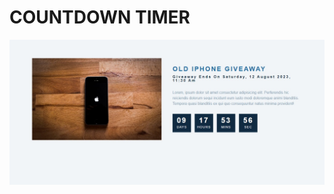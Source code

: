 # COUNTDOWN TIMER

[![Countdown Timer](./design/12-countdown-timer.jpeg)](https://javascript-12-countdown-timer.netlify.app)


